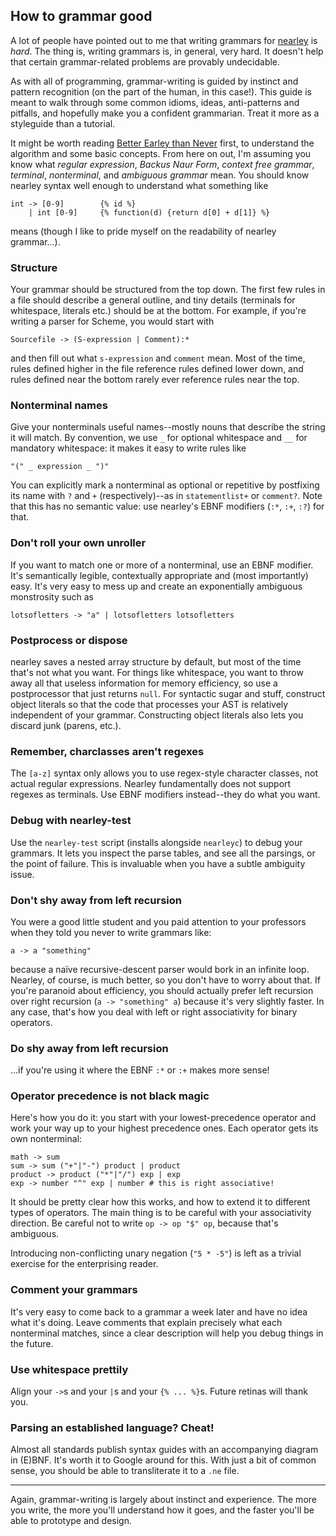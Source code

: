 ## How to grammar good

A lot of people have pointed out to me that writing grammars for
[nearley](http://hardmath123.github.io/nearley/) is *hard*. The thing is,
writing grammars is, in general, very hard. It doesn't help that certain
grammar-related problems are provably undecidable.

As with all of programming, grammar-writing is guided by instinct and pattern
recognition (on the part of the human, in this case!). This guide is meant to
walk through some common idioms, ideas, anti-patterns and pitfalls, and
hopefully make you a confident grammarian. Treat it more as a styleguide than a
tutorial.

It might be worth reading [Better Earley than
Never](http://hardmath123.github.io/earley.html) first, to understand the
algorithm and some basic concepts. From here on out, I'm assuming you know what
*regular expression*, *Backus Naur Form*, *context free grammar*, *terminal*,
*nonterminal*, and *ambiguous grammar* mean. You should know nearley syntax
well enough to understand what something like

```
int -> [0-9]        {% id %}
    | int [0-9]     {% function(d) {return d[0] + d[1]} %}
```

means (though I like to pride myself on the readability of nearley grammar...).

### Structure

Your grammar should be structured from the top down. The first few rules in a
file should describe a general outline, and tiny details (terminals for
whitespace, literals etc.) should be at the bottom. For example, if you're
writing a parser for Scheme, you would start with

    Sourcefile -> (S-expression | Comment):*

and then fill out what `s-expression` and `comment` mean. Most of the time,
rules defined higher in the file reference rules defined lower down, and rules
defined near the bottom rarely ever reference rules near the top.

### Nonterminal names

Give your nonterminals useful names--mostly nouns that describe the string it
will match. By convention, we use `_` for optional whitespace and `__` for
mandatory whitespace: it makes it easy to write rules like

    "(" _ expression _ ")"

You can explicitly mark a nonterminal as optional or repetitive by postfixing
its name with `?` and `+` (respectively)--as in `statementlist+` or `comment?`.
Note that this has no semantic value: use nearley's EBNF modifiers (`:*`, `:+`,
`:?`) for that.

### Don't roll your own unroller

If you want to match one or more of a nonterminal, use an EBNF modifier. It's
semantically legible, contextually appropriate and (most importantly) easy.
It's very easy to mess up and create an exponentially ambiguous monstrosity
such as

    lotsofletters -> "a" | lotsofletters lotsofletters

### Postprocess or dispose

nearley saves a nested array structure by default, but most of the time that's
not what you want. For things like whitespace, you want to throw away all that
useless information for memory efficiency, so use a postprocessor that just
returns `null`. For syntactic sugar and stuff, construct object literals so
that the code that processes your AST is relatively independent of your
grammar. Constructing object literals also lets you discard junk (parens,
etc.).

### Remember, charclasses aren't regexes

The `[a-z]` syntax only allows you to use regex-style character classes, not
actual regular expressions. Nearley fundamentally does not support regexes as
terminals. Use EBNF modifiers instead--they do what you want.

### Debug with nearley-test

Use the `nearley-test` script (installs alongside `nearleyc`) to debug your
grammars. It lets you inspect the parse tables, and see all the parsings, or
the point of failure. This is invaluable when you have a subtle ambiguity
issue.

### Don't shy away from left recursion

You were a good little student and you paid attention to your professors when
they told you never to write grammars like:

    a -> a "something"

because a naïve recursive-descent parser would bork in an infinite loop.
Nearley, of course, is much better, so you don't have to worry about that. If
you're paranoid about efficiency, you should actually prefer left recursion
over right recursion (`a -> "something" a`) because it's very slightly faster.
In any case, that's how you deal with left or right associativity for binary
operators.

### Do shy away from left recursion

...if you're using it where the EBNF `:*` or `:+` makes more sense!

### Operator precedence is not black magic

Here's how you do it: you start with your lowest-precedence operator and work
your way up to your highest precedence ones. Each operator gets its own
nonterminal:

    math -> sum
    sum -> sum ("+"|"-") product | product
    product -> product ("*"|"/") exp | exp
    exp -> number "^" exp | number # this is right associative!

It should be pretty clear how this works, and how to extend it to different
types of operators. The main thing is to be careful with your associativity
direction. Be careful not to write `op -> op "$" op`, because that's ambiguous.

Introducing non-conflicting unary negation (`"5 * -5"`) is left as a trivial
exercise for the enterprising reader.

### Comment your grammars

It's very easy to come back to a grammar a week later and have no idea what
it's doing. Leave comments that explain precisely what each nonterminal
matches, since a clear description will help you debug things in the future.

### Use whitespace prettily

Align your `->`s and your `|`s and your `{% ... %}`s. Future retinas will thank
you.

### Parsing an established language? Cheat!

Almost all standards publish syntax guides with an accompanying diagram in
(E)BNF. It's worth it to Google around for this. With just a bit of common
sense, you should be able to transliterate it to a `.ne` file.

---

Again, grammar-writing is largely about instinct and experience. The more you
write, the more you'll understand how it goes, and the faster you'll be able to
prototype and design.
